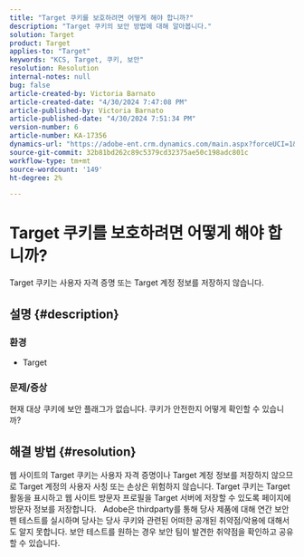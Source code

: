 ```yaml
---
title: "Target 쿠키를 보호하려면 어떻게 해야 합니까?"
description: "Target 쿠키의 보안 방법에 대해 알아봅니다."
solution: Target
product: Target
applies-to: "Target"
keywords: "KCS, Target, 쿠키, 보안"
resolution: Resolution
internal-notes: null
bug: false
article-created-by: Victoria Barnato
article-created-date: "4/30/2024 7:47:08 PM"
article-published-by: Victoria Barnato
article-published-date: "4/30/2024 7:51:34 PM"
version-number: 6
article-number: KA-17356
dynamics-url: "https://adobe-ent.crm.dynamics.com/main.aspx?forceUCI=1&pagetype=entityrecord&etn=knowledgearticle&id=978b596c-2a07-ef11-9f8a-6045bd0a08d9"
source-git-commit: 32b81bd262c89c5379cd32375ae50c198adc801c
workflow-type: tm+mt
source-wordcount: '149'
ht-degree: 2%

---
```


# Target 쿠키를 보호하려면 어떻게 해야 합니까?


Target 쿠키는 사용자 자격 증명 또는 Target 계정 정보를 저장하지 않습니다.

## 설명 {#description}


### <b>환경</b>

- Target




### <b>문제/증상</b>

현재 대상 쿠키에 보안 플래그가 없습니다. 쿠키가 안전한지 어떻게 확인할 수 있습니까?


## 해결 방법 {#resolution}


웹 사이트의 Target 쿠키는 사용자 자격 증명이나 Target 계정 정보를 저장하지 않으므로 Target 계정의 사용자 사칭 또는 손상은 위험하지 않습니다. Target 쿠키는 Target 활동을 표시하고 웹 사이트 방문자 프로필을 Target 서버에 저장할 수 있도록 페이지에 방문자 정보를 저장합니다.
 
Adobe은 thirdparty를 통해 당사 제품에 대해 연간 보안 펜 테스트를 실시하며 당사는 당사 쿠키와 관련된 어떠한 공개된 취약점/악용에 대해서도 알지 못합니다. 보안 테스트를 원하는 경우 보안 팀이 발견한 취약점을 확인하고 공유할 수 있습니다.
